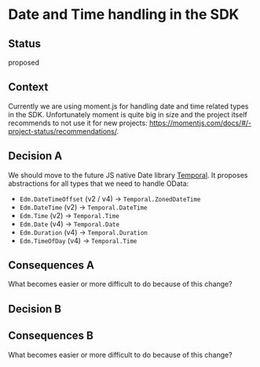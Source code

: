# Date and Time handling in the SDK

## Status

proposed

## Context

Currently we are using moment.js for handling date and time related types in the SDK. Unfortunately moment is quite big in size and the project itself recommends to not use it for new projects: https://momentjs.com/docs/#/-project-status/recommendations/.

## Decision A

We should move to the future JS native Date library [Temporal](https://github.com/tc39/proposal-temporal).
It proposes abstractions for all types that we need to handle OData:

* `Edm.DateTimeOffset` (v2 / v4) -> `Temporal.ZonedDateTime`
* `Edm.DateTime` (v2) -> `Temporal.DateTime`
* `Edm.Time` (v2) -> `Temporal.Time`
* `Edm.Date` (v4) -> `Temporal.Date`
* `Edm.Duration` (v4) -> `Temporal.Duration`
* `Edm.TimeOfDay` (v4) -> `Temporal.Time`

## Consequences A

What becomes easier or more difficult to do because of this change?

## Decision B

## Consequences B

What becomes easier or more difficult to do because of this change?

